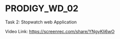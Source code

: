 # PRODIGY_WD_02

Task 2: Stopwatch web Application

Video Link: https://screenrec.com/share/YNgyKli6wO
